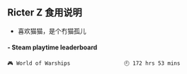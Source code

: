 ## Ricter Z 食用说明
- 喜欢猫猫，是个冇猫孤儿

<!-- steam-box start -->
#### - Steam playtime leaderboard
```text
🎮 World of Warships                 🕘 172 hrs 53 mins
```
<!-- Powered by https://github.com/YouEclipse/steam-box . -->
<!-- steam-box end -->
